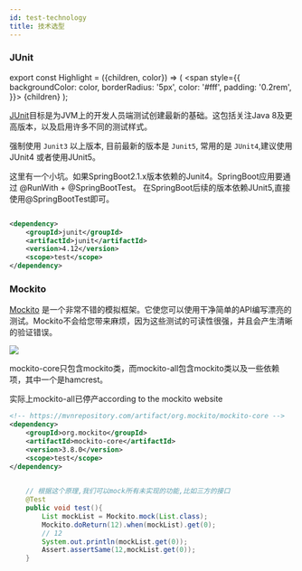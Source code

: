 ```yaml
---
id: test-technology 
title: 技术选型
---
```


### JUnit 

export const Highlight = ({children, color}) => (
<span
style={{
backgroundColor: color,
borderRadius: '5px',
color: '#fff',
padding: '0.2rem',
}}>
{children}
</span>
);



[JUnit](https://junit.org/junit5/)目标是为JVM上的开发人员端测试创建最新的基础。这包括关注Java 8及更高版本，以及启用许多不同的测试样式。

强制使用 `Junit3` 以上版本, 目前最新的版本是 `Junit5`, 常用的是 `JUnit4`,建议使用<Highlight color="#25c2a0">JUnit4</Highlight>
或者使用<Highlight color="#25c2a0">JUnit5</Highlight>。

这里有一个小坑。如果SpringBoot2.1.x版本依赖的Junit4。SpringBoot应用要通过 @RunWith + @SpringBootTest。
在SpringBoot后续的版本依赖JUnit5,直接使用@SpringBootTest即可。

```xml

<dependency>
    <groupId>junit</groupId>
    <artifactId>junit</artifactId>
    <version>4.12</version>
    <scope>test</scope>
</dependency>
```

### Mockito

[Mockito](https://site.mockito.org/) 是一个非常不错的模拟框架。它使您可以使用干净简单的API编写漂亮的测试。Mockito不会给您带来麻烦，因为这些测试的可读性很强，并且会产生清晰的验证错误。

![](https://github.com/mockito/mockito.github.io/raw/master/img/logo%402x.png)


mockito-core只包含mockito类，而mockito-all包含mockito类以及一些依赖项，其中一个是hamcrest。

实际上mockito-all已停产according to the mockito website


```xml
<!-- https://mvnrepository.com/artifact/org.mockito/mockito-core -->
<dependency>
    <groupId>org.mockito</groupId>
    <artifactId>mockito-core</artifactId>
    <version>3.8.0</version>
    <scope>test</scope>
</dependency>
```


```java title="代码实例"
    
    // 根据这个原理,我们可以mock所有未实现的功能,比如三方的接口
    @Test
    public void test(){
        List mockList = Mockito.mock(List.class);
        Mockito.doReturn(12).when(mockList).get(0);
        // 12
        System.out.println(mockList.get(0));
        Assert.assertSame(12,mockList.get(0));
    }
```
